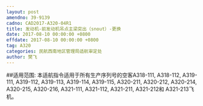 ```yaml
---
layout: post
amendno: 39-9139
cadno: CAD2017-A320-04R1
title: 发动机-前发动机吊点主梁突出（snout）-更换
date: 2017-08-10 00:00:00 +0800
effdate: 2017-08-10 00:00:00 +0800
tag: A320
categories: 民航西南地区管理局适航审定处
author: 樊飞
---
```


##适用范围:
本适航指令适用于所有生产序列号的空客A318-111, A318-112, A319-111, A319-112, A319-113, A319-114, A319-115, A320-211, A320-212, A320-214, A320-215, A320-216, A321-111, A321-112, A321-211, A321-212和 A321-213飞机。

